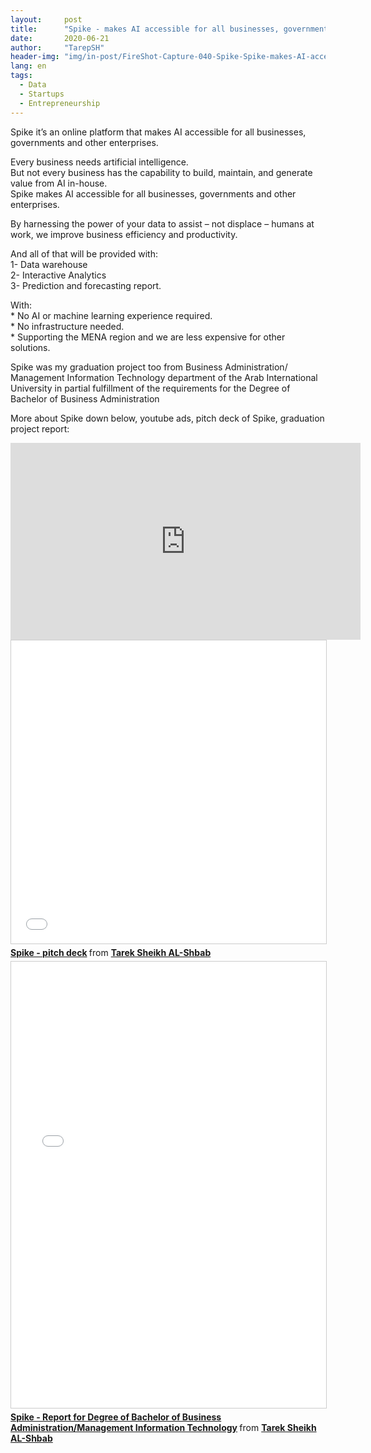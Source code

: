 ```yaml
---
layout:     post
title:      "Spike - makes AI accessible for all businesses, governments and other enterprises"
date:       2020-06-21 
author:     "TarepSH"
header-img: "img/in-post/FireShot-Capture-040-Spike-Spike-makes-AI-accessible-for-all-businesses-governments-and-o_-.png"
lang: en
tags:
  - Data
  - Startups
  - Entrepreneurship 
---
```



Spike it’s an online platform that makes AI accessible for all businesses, governments and other enterprises.

Every business needs artificial intelligence.  
But not every business has the capability to build, maintain, and generate value from AI in-house.  
Spike makes AI accessible for all businesses, governments and other enterprises.

By harnessing the power of your data to assist – not displace – humans at work, we improve business efficiency and productivity.

And all of that will be provided with:  
1- Data warehouse  
2- Interactive Analytics  
3- Prediction and forecasting report.

With:  
\* No AI or machine learning experience required.  
\* No infrastructure needed.  
\* Supporting the MENA region and we are less expensive for other solutions.

Spike was my graduation project too from Business Administration/ Management Information Technology department of the Arab International University in partial fulfillment of the requirements for the Degree of Bachelor of Business Administration

More about Spike down below, youtube ads, pitch deck of Spike, graduation project report:

<iframe width="560" height="315" src="https://www.youtube-nocookie.com/embed/v=RltD80HK0io" title="YouTube video player" frameborder="0" allow="accelerometer; autoplay; clipboard-write; encrypted-media; gyroscope; picture-in-picture" allowfullscreen></iframe>

<iframe src="//www.slideshare.net/slideshow/embed_code/key/e7PYTQcfNYnPqI" width="595" height="485" frameborder="0" marginwidth="0" marginheight="0" scrolling="no" style="border:1px solid #CCC; border-width:1px; margin-bottom:5px; max-width: 100%;" allowfullscreen> </iframe> <div style="margin-bottom:5px"> <strong> <a href="//www.slideshare.net/tarepsh/spike-pitch-deck" title="Spike - pitch deck" target="_blank">Spike - pitch deck</a> </strong> from <strong><a href="https://www.slideshare.net/tarepsh" target="_blank">Tarek Sheikh AL-Shbab</a></strong> </div>

<iframe src="//www.slideshare.net/slideshow/embed_code/key/H0N667FgZAbP2" width="668" height="714" frameborder="0" marginwidth="0" marginheight="0" scrolling="no" style="border:1px solid #CCC; border-width:1px; margin-bottom:5px; max-width: 100%;" allowfullscreen> </iframe> <div style="margin-bottom:5px"> <strong> <a href="//www.slideshare.net/tarepsh/spike-report-for-degree-of-bachelor-of-business-administrationmanagement-information-technology" title="Spike - Report for Degree of Bachelor of Business Administration/Management Information Technology" target="_blank">Spike - Report for Degree of Bachelor of Business Administration/Management Information Technology</a> </strong> from <strong><a href="https://www.slideshare.net/tarepsh" target="_blank">Tarek Sheikh AL-Shbab</a></strong> </div>
